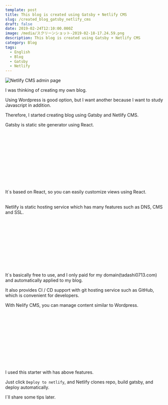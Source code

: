 ```yaml
---
template: post
title: This blog is created using Gatsby + Netlify CMS
slug: /created_blog_gatsby_netlify_cms
draft: false
date: 2019-02-24T12:10:00.000Z
image: /media/スクリーンショット-2019-02-18-17.24.59.png
description: This blog is created using Gatsby + Netlify CMS
category: Blog
tags:
  - English
  - Blog
  - Gatsby
  - Netlify
---
```

![Netlify CMS admin page](/media/スクリーンショット-2019-02-18-17.24.59.png "Netlify CMS admin page")

I was thinking of creating my own blog.

Using Wordpress is good option, but I want another because I want to study Javascript in addition.

Therefore, I started creating blog using Gatsby and Netlify CMS.

Gatsby is static site generator using React.

<div class="iframely-embed"><div class="iframely-responsive" style="height: 168px; padding-bottom: 0;"><a href="https://www.gatsbyjs.org/" data-iframely-url="//cdn.iframe.ly/api/iframe?url=https%3A%2F%2Fwww.gatsbyjs.org%2F&key=b9fe832f5332a1c3e40cbe51810e08d3"></a></div></div>

It`s based on React, so you can easily customize views using React.

<br />
Netlify is static hosting service which has many features such as DNS, CMS and SSL.

<div class="iframely-embed"><div class="iframely-responsive" style="height: 168px; padding-bottom: 0;"><a href="https://www.netlify.com/" data-iframely-url="//cdn.iframe.ly/api/iframe?url=https%3A%2F%2Fwww.netlify.com%2F&key=b9fe832f5332a1c3e40cbe51810e08d3"></a></div></div>

It`s basically free to use, and I only paid for my domain(tadashi0713.com) and automatically applied to my blog.

It also provides CI / CD support with git hosting service such as GitHub, which is convenient for developers.

With Nelify CMS, you can manage content similar to Wordpress.

<div class="iframely-embed"><div class="iframely-responsive" style="height: 168px; padding-bottom: 0;"><a href="https://github.com/alxshelepenok/gatsby-starter-lumen" data-iframely-url="//cdn.iframe.ly/api/iframe?url=https%3A%2F%2Fgithub.com%2Falxshelepenok%2Fgatsby-starter-lumen&key=b9fe832f5332a1c3e40cbe51810e08d3"></a></div>

I used this starter with has above features.

Just click `Deploy to netlify`, and Netlify clones repo, build gatsby, and deploy automatically.

I`ll share some tips later.
